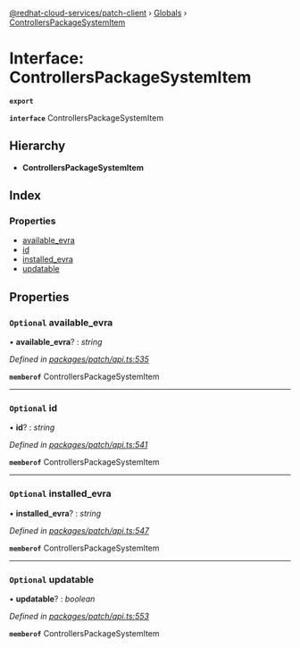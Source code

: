 [@redhat-cloud-services/patch-client](../README.md) › [Globals](../globals.md) › [ControllersPackageSystemItem](controllerspackagesystemitem.md)

# Interface: ControllersPackageSystemItem

**`export`** 

**`interface`** ControllersPackageSystemItem

## Hierarchy

* **ControllersPackageSystemItem**

## Index

### Properties

* [available_evra](controllerspackagesystemitem.md#optional-available_evra)
* [id](controllerspackagesystemitem.md#optional-id)
* [installed_evra](controllerspackagesystemitem.md#optional-installed_evra)
* [updatable](controllerspackagesystemitem.md#optional-updatable)

## Properties

### `Optional` available_evra

• **available_evra**? : *string*

*Defined in [packages/patch/api.ts:535](https://github.com/RedHatInsights/javascript-clients/blob/86c9750/packages/patch/api.ts#L535)*

**`memberof`** ControllersPackageSystemItem

___

### `Optional` id

• **id**? : *string*

*Defined in [packages/patch/api.ts:541](https://github.com/RedHatInsights/javascript-clients/blob/86c9750/packages/patch/api.ts#L541)*

**`memberof`** ControllersPackageSystemItem

___

### `Optional` installed_evra

• **installed_evra**? : *string*

*Defined in [packages/patch/api.ts:547](https://github.com/RedHatInsights/javascript-clients/blob/86c9750/packages/patch/api.ts#L547)*

**`memberof`** ControllersPackageSystemItem

___

### `Optional` updatable

• **updatable**? : *boolean*

*Defined in [packages/patch/api.ts:553](https://github.com/RedHatInsights/javascript-clients/blob/86c9750/packages/patch/api.ts#L553)*

**`memberof`** ControllersPackageSystemItem
